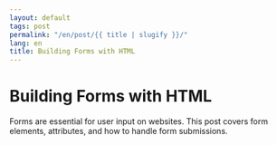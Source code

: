 ```yaml
---
layout: default
tags: post
permalink: "/en/post/{{ title | slugify }}/"
lang: en
title: Building Forms with HTML
---
```


# Building Forms with HTML

Forms are essential for user input on websites. This post covers form elements, attributes, and how to handle form submissions.
